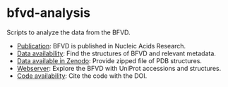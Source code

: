 # bfvd-analysis
Scripts to analyze the data from the BFVD.

- [Publication](https://doi.org/10.1093/nar/gkae1119): BFVD is published in Nucleic Acids Research.
- [Data availability](https://bfvd.steineggerlab.workers.dev/): Find the structures of BFVD and relevant metadata.
- [Data available in Zenodo](https://zenodo.org/records/13993144): Provide zipped file of PDB structures.
- [Webserver](https://bfvd.foldseek.com/): Explore the BFVD with UniProt accessions and structures.
- [Code availability](10.5281/zenodo.13992244): Cite the code with the DOI.